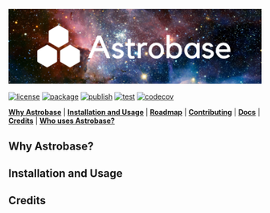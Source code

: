 ![](https://github.com/astrobase/brand/blob/master/logos/space-logo.png?raw=true)

[![license](https://img.shields.io/badge/astrobase-license-blue.svg)](https://github.com/astrobase/astrobase/blob/master/LICENSE)
[![package](https://img.shields.io/github/v/release/astrobase/astrobase?sort=semver)](https://github.com/astrobase/cli/releases)
[![publish](https://github.com/astrobase/astrobase/actions/workflows/publish.yaml/badge.svg)](https://github.com/astrobase/astrobase/actions/workflows/publish.yaml)
[![test](https://github.com/astrobase/astrobase/actions/workflows/test.yaml/badge.svg)](https://github.com/astrobase/astrobase/actions/workflows/test.yaml)
[![codecov](https://codecov.io/gh/astrobase/astrobase/branch/master/graph/badge.svg?token=LdSYGUjerD)](https://codecov.io/gh/astrobase/astrobase)

[**Why Astrobase**](#why-astrobase) |
[**Installation and Usage**](#installation-and-usage) |
[**Roadmap**](./docs/ROADMAP.md) |
[**Contributing**](./CONTRIBUTING.md) |
[**Docs**](./docs) |
[**Credits**](#credits) |
[**Who uses Astrobase?**](./docs/who-uses-astrobase.md)

## Why Astrobase?

## Installation and Usage

## Credits
